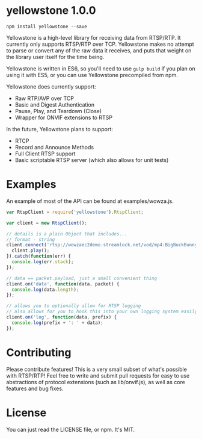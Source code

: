 yellowstone 1.0.0
===

```
npm install yellowstone --save
```

Yellowstone is a high-level library for receiving data from RTSP/RTP. It
currently only supports RTSP/RTP over TCP. Yellowstone makes no attempt to parse
or convert any of the raw data it receives, and puts that weight on the
library user itself for the time being.

Yellowstone is written in ES6, so you'll need to use `gulp build` if you plan
on using it with ES5, or you can use Yellowstone precompiled from npm.

Yellowstone does currently support:

- Raw RTP/AVP over TCP
- Basic and Digest Authentication
- Pause, Play, and Teardown (Close)
- Wrapper for ONVIF extensions to RTSP

In the future, Yellowstone plans to support:

- RTCP
- Record and Announce Methods
- Full Client RTSP support
- Basic scriptable RTSP server (which also allows for unit tests)

Examples
===

An example of most of the API can be found at examples/wowza.js.

```js
var RtspClient = require('yellowstone').RtspClient;

var client = new RtspClient();

// details is a plain Object that includes...
// format - string
client.connect('rtsp://wowzaec2demo.streamlock.net/vod/mp4:BigBuckBunny_115k.mov').then(function(details) {
  client.play();
}).catch(function(err) {
  console.log(err.stack);
});

// data == packet.payload, just a small convenient thing
client.on('data', function(data, packet) {
  console.log(data.length);
});

// allows you to optionally allow for RTSP logging
// also allows for you to hook this into your own logging system easily
client.on('log', function(data, prefix) {
  console.log(prefix + ': ' + data);
});
```

Contributing
===

Please contribute features! This is a very small subset of what's possible
with RTSP/RTP! Feel free to write and submit pull requests for easy to use
abstractions of protocol extensions (such as lib/onvif.js), as well as core
features and bug fixes.

License
===

You can just read the LICENSE file, or npm. It's MIT.
